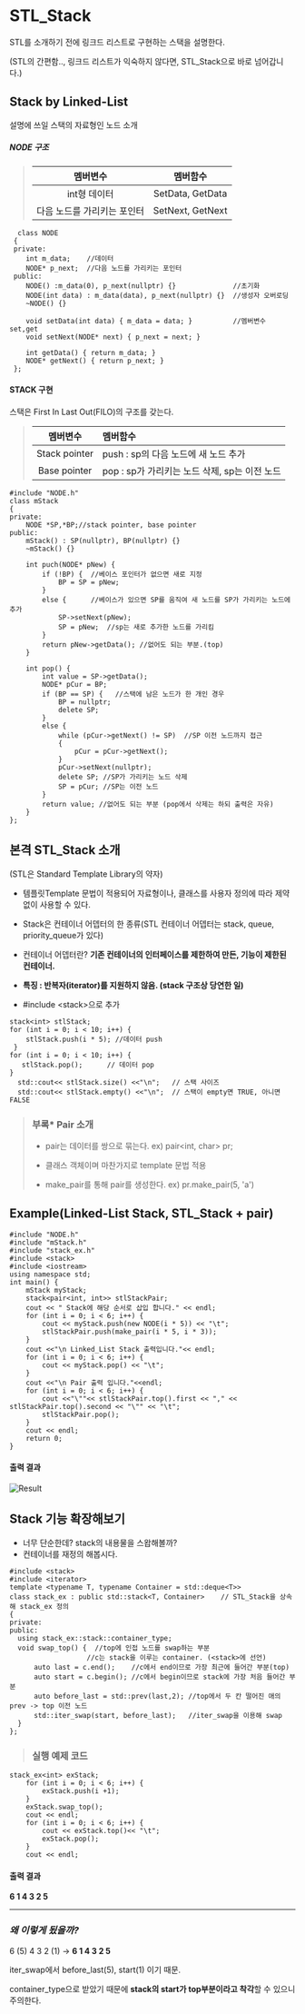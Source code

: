 STL_Stack
=========

STL를 소개하기 전에 링크드 리스트로 구현하는 스택을 설명한다.

(STL의 간편함.., 링크드 리스트가 익숙하지 않다면, STL_Stack으로 바로 넘어갑니다.)

Stack by Linked-List
--------------------

설명에 쓰일 스택의 자료형인 노드 소개

##### NODE 구조

> | 멤버변수                    | 멤버함수         |
> |:---------------------------:|:----------------:|
> |        int형 데이터         | SetData, GetData |
> | 다음 노드를 가리키는 포인터 | SetNext, GetNext |

```
  class NODE
 {
 private:
    int m_data;    //데이터
    NODE* p_next;  //다음 노드를 가리키는 포인터
 public:
    NODE() :m_data(0), p_next(nullptr) {}              //초기화
    NODE(int data) : m_data(data), p_next(nullptr) {}  //생성자 오버로딩
    ~NODE() {}

    void setData(int data) { m_data = data; }          //멤버변수 set,get
    void setNext(NODE* next) { p_next = next; }

    int getData() { return m_data; }    
    NODE* getNext() { return p_next; }
 };
```

#### STACK 구현

스택은 First In Last Out(FILO)의 구조를 갖는다.

> | 멤버변수      | 멤버함수                                      |
> |:-------------:|:----------------------------------------------|
> | Stack pointer | push : sp의 다음 노드에 새 노드 추가          |
> | Base pointer  | pop : sp가 가리키는 노드 삭제, sp는 이전 노드 |

```
#include "NODE.h"
class mStack
{
private:
    NODE *SP,*BP;//stack pointer, base pointer
public:
    mStack() : SP(nullptr), BP(nullptr) {}
    ~mStack() {}

    int puch(NODE* pNew) {
        if (!BP) {  //베이스 포인터가 없으면 새로 지정
            BP = SP = pNew;
        }
        else {      //베이스가 있으면 SP를 움직여 새 노드를 SP가 가리키는 노드에 추가
            SP->setNext(pNew);
            SP = pNew;  //sp는 새로 추가한 노드를 가리킴
        }
        return pNew->getData(); //없어도 되는 부분.(top)
    }

    int pop() {
		int value = SP->getData();
		NODE* pCur = BP;
		if (BP == SP) {   //스택에 남은 노드가 한 개인 경우
			BP = nullptr;
			delete SP;
		}
		else {
			while (pCur->getNext() != SP)  //SP 이전 노드까지 접근
			{
				pCur = pCur->getNext();
			}
			pCur->setNext(nullptr);  
			delete SP; //SP가 가리키는 노드 삭제
			SP = pCur; //SP는 이전 노드
		}
		return value; //없어도 되는 부분 (pop에서 삭제는 하되 출력은 자유)
	}
};
```

본격 STL_Stack 소개
-------------------

(STL은 Standard Template Library의 약자)

-	템플릿Template 문법이 적용되어 자료형이나, 클래스를 사용자 정의에 따라 제약없이 사용할 수 있다.
-	Stack은 컨테이너 어뎁터의 한 종류(STL 컨테이너 어뎁터는 stack, queue, priority_queue가 있다)
-	컨테이너 어뎁터란? **기존 컨테이너의 인터페이스를 제한하여 만든, 기능이 제한된 컨테이너.**
-	**특징 : 반복자(iterator)를 지원하지 않음. (stack 구조상 당연한 일)**

-	#include \<stack\>으로 추가

```
stack<int> stlStack;
for (int i = 0; i < 10; i++) {
    stlStack.push(i * 5); //데이터 push
 }
for (int i = 0; i < 10; i++) {
   stlStack.pop();      // 데이터 pop
}
  std::cout<< stlStack.size() <<"\n";   // 스택 사이즈
  std::cout<< stlStack.empty() <<"\n";  // 스택이 empty면 TRUE, 아니면 FALSE
```

> ### 부록* Pair 소개
>
> -	pair는 데이터를 쌍으로 묶는다. ex) pair<int, char> pr;
>
> -	클래스 객체이며 마찬가지로 template 문법 적용
>
> -	make_pair를 통해 pair를 생성한다. ex) pr.make_pair(5, 'a')
>

Example(Linked-List Stack, STL_Stack + pair)
--------------------------------------------

```
#include "NODE.h"
#include "mStack.h"
#include "stack_ex.h"
#include <stack>
#include <iostream>
using namespace std;
int main() {
    mStack myStack;
    stack<pair<int, int>> stlStackPair;
    cout << " Stack에 해당 순서로 삽입 합니다." << endl;
    for (int i = 0; i < 6; i++) {
        cout << myStack.push(new NODE(i * 5)) << "\t";      
        stlStackPair.push(make_pair(i * 5, i * 3));
    }
    cout <<"\n Linked_List Stack 출력입니다."<< endl;
    for (int i = 0; i < 6; i++) {
        cout << myStack.pop() << "\t";              
    }
    cout <<"\n Pair 출력 입니다."<<endl;
    for (int i = 0; i < 6; i++) {
        cout <<"\""<< stlStackPair.top().first << "," << stlStackPair.top().second << "\"" << "\t";
        stlStackPair.pop();
    }   
    cout << endl;
    return 0;
}
```

#### 출력 결과

![Result](https://cloud.githubusercontent.com/assets/20148930/23029052/9c9f58dc-f4ac-11e6-8575-3d57be95224c.jpg)

Stack 기능 확장해보기
---------------------

-	너무 단순한데? stack의 내용물을 스왑해볼까?
-	컨테이너를 재정의 해봅시다.

```
#include <stack>
#include <iterator>
template <typename T, typename Container = std::deque<T>>
class stack_ex : public std::stack<T, Container>    // STL_Stack을 상속해 stack_ex 정의
{
private:
public:
  using stack_ex::stack::container_type;
  void swap_top() {  //top에 인접 노드를 swap하는 부분
                   //c는 stack을 이루는 container. (<stack>에 선언)
      auto last = c.end();    //c에서 end이므로 가장 최근에 들어간 부분(top)
      auto start = c.begin(); //c에서 begin이므로 stack에 가장 처음 들어간 부분
      auto before_last = std::prev(last,2); //top에서 두 칸 떨어진 애의 prev -> top 이전 노드
      std::iter_swap(start, before_last);   //iter_swap을 이용해 swap
  }
};
```

> ### 실행 예제 코드

```
stack_ex<int> exStack;
    for (int i = 0; i < 6; i++) {
        exStack.push(i +1);
    }
    exStack.swap_top();
    cout << endl;
    for (int i = 0; i < 6; i++) {
        cout << exStack.top()<< "\t";
        exStack.pop();
    }
    cout << endl;
```

#### 출력 결과

**6 1 4 3 2 5**

---

### *왜 이렇게 됬을까?*

6 (5) 4 3 2 (1) -> **6 1 4 3 2 5**

iter_swap에서 before_last(5), start(1) 이기 때문.

container_type으로 받았기 때문에 **stack의 start가 top부분이라고 착각**할 수 있으니 주의한다.
